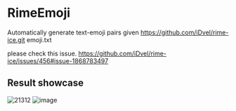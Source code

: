 # RimeEmoji
Automatically generate text-emoji pairs given https://github.com/iDvel/rime-ice.git emoji.txt

please check this issue.
https://github.com/iDvel/rime-ice/issues/456#issue-1868783497

## Result showcase
![21312](https://github.com/iDvel/rime-ice/assets/59390321/4a0f2864-996d-4362-8ba7-58f32bfe0a13)
![image](https://github.com/xuestrange/RimeEmoji/assets/59390321/03447a41-4b6f-4b5d-9e5c-a151f9e2a7d1)
